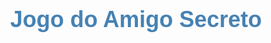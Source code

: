 <h1 align="center" style="color: #4682B4; font-family: Arial, sans-serif; font-size: 36px;">
  Jogo do Amigo Secreto
</h1>
